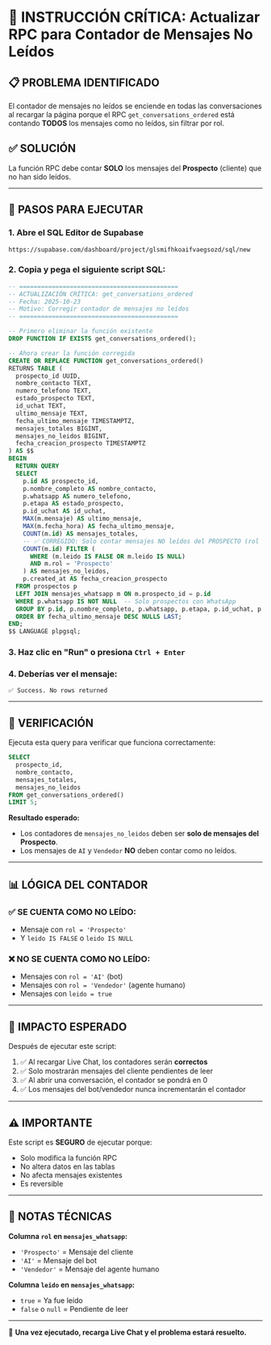 # 🔧 INSTRUCCIÓN CRÍTICA: Actualizar RPC para Contador de Mensajes No Leídos

## 📋 PROBLEMA IDENTIFICADO

El contador de mensajes no leídos se enciende en todas las conversaciones al recargar la página porque el RPC `get_conversations_ordered` está contando **TODOS** los mensajes como no leídos, sin filtrar por rol.

## ✅ SOLUCIÓN

La función RPC debe contar **SOLO** los mensajes del **Prospecto** (cliente) que no han sido leídos.

---

## 🚀 PASOS PARA EJECUTAR

### 1. Abre el SQL Editor de Supabase
```
https://supabase.com/dashboard/project/glsmifhkoaifvaegsozd/sql/new
```

### 2. Copia y pega el siguiente script SQL:

```sql
-- ============================================
-- ACTUALIZACIÓN CRÍTICA: get_conversations_ordered
-- Fecha: 2025-10-23
-- Motivo: Corregir contador de mensajes no leídos
-- ============================================

-- Primero eliminar la función existente
DROP FUNCTION IF EXISTS get_conversations_ordered();

-- Ahora crear la función corregida
CREATE OR REPLACE FUNCTION get_conversations_ordered()
RETURNS TABLE (
  prospecto_id UUID,
  nombre_contacto TEXT,
  numero_telefono TEXT,
  estado_prospecto TEXT,
  id_uchat TEXT,
  ultimo_mensaje TEXT,
  fecha_ultimo_mensaje TIMESTAMPTZ,
  mensajes_totales BIGINT,
  mensajes_no_leidos BIGINT,
  fecha_creacion_prospecto TIMESTAMPTZ
) AS $$
BEGIN
  RETURN QUERY
  SELECT 
    p.id AS prospecto_id,
    p.nombre_completo AS nombre_contacto,
    p.whatsapp AS numero_telefono,
    p.etapa AS estado_prospecto,
    p.id_uchat AS id_uchat,
    MAX(m.mensaje) AS ultimo_mensaje,
    MAX(m.fecha_hora) AS fecha_ultimo_mensaje,
    COUNT(m.id) AS mensajes_totales,
    -- ✅ CORREGIDO: Solo contar mensajes NO leídos del PROSPECTO (rol = 'Prospecto')
    COUNT(m.id) FILTER (
      WHERE (m.leido IS FALSE OR m.leido IS NULL) 
      AND m.rol = 'Prospecto'
    ) AS mensajes_no_leidos,
    p.created_at AS fecha_creacion_prospecto
  FROM prospectos p
  LEFT JOIN mensajes_whatsapp m ON m.prospecto_id = p.id
  WHERE p.whatsapp IS NOT NULL  -- Solo prospectos con WhatsApp
  GROUP BY p.id, p.nombre_completo, p.whatsapp, p.etapa, p.id_uchat, p.created_at
  ORDER BY fecha_ultimo_mensaje DESC NULLS LAST;
END;
$$ LANGUAGE plpgsql;
```

### 3. Haz clic en "Run" o presiona `Ctrl + Enter`

### 4. Deberías ver el mensaje:
```
✅ Success. No rows returned
```

---

## 🧪 VERIFICACIÓN

Ejecuta esta query para verificar que funciona correctamente:

```sql
SELECT 
  prospecto_id,
  nombre_contacto,
  mensajes_totales,
  mensajes_no_leidos
FROM get_conversations_ordered() 
LIMIT 5;
```

**Resultado esperado:**
- Los contadores de `mensajes_no_leidos` deben ser **solo de mensajes del Prospecto**.
- Los mensajes de `AI` y `Vendedor` **NO** deben contar como no leídos.

---

## 📊 LÓGICA DEL CONTADOR

### ✅ SE CUENTA COMO NO LEÍDO:
- Mensaje con `rol = 'Prospecto'`
- Y `leido IS FALSE` o `leido IS NULL`

### ❌ NO SE CUENTA COMO NO LEÍDO:
- Mensajes con `rol = 'AI'` (bot)
- Mensajes con `rol = 'Vendedor'` (agente humano)
- Mensajes con `leido = true`

---

## 🎯 IMPACTO ESPERADO

Después de ejecutar este script:

1. ✅ Al recargar Live Chat, los contadores serán **correctos**
2. ✅ Solo mostrarán mensajes del cliente pendientes de leer
3. ✅ Al abrir una conversación, el contador se pondrá en 0
4. ✅ Los mensajes del bot/vendedor nunca incrementarán el contador

---

## ⚠️ IMPORTANTE

Este script es **SEGURO** de ejecutar porque:
- Solo modifica la función RPC
- No altera datos en las tablas
- No afecta mensajes existentes
- Es reversible

---

## 📝 NOTAS TÉCNICAS

**Columna `rol` en `mensajes_whatsapp`:**
- `'Prospecto'` = Mensaje del cliente
- `'AI'` = Mensaje del bot
- `'Vendedor'` = Mensaje del agente humano

**Columna `leido` en `mensajes_whatsapp`:**
- `true` = Ya fue leído
- `false` o `null` = Pendiente de leer

---

🚀 **Una vez ejecutado, recarga Live Chat y el problema estará resuelto.**

